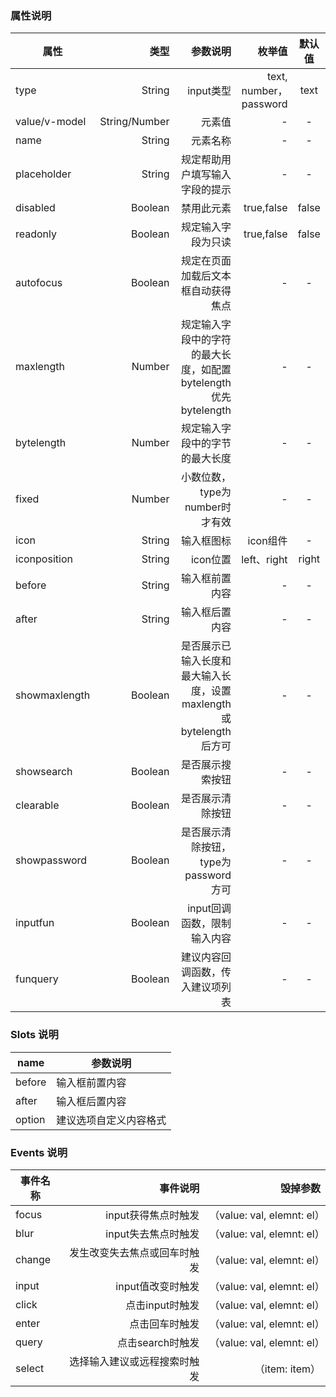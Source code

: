 ### 属性说明

| 属性     | 类型| 参数说明  | 枚举值   |  默认值  |
| -------- | -----:| -----:  |-----:  | :----:  |
| type     |  String|input类型|text, number，password   |   text     |
| value/v-model   |  String/Number |元素值 |  -  |   -   |
| name |  String  | 元素名称  |  - | - |
| placeholder |  String  | 规定帮助用户填写输入字段的提示  |  - | - |
| disabled |  Boolean  | 禁用此元素  |  true,false | false |
| readonly |  Boolean  | 规定输入字段为只读  |  true,false | false |
| autofocus |  Boolean  | 规定在页面加载后文本框自动获得焦点  |  - | - |
| maxlength |  Number  | 规定输入字段中的字符的最大长度，如配置bytelength优先bytelength  |  - | - |
| bytelength |  Number  | 规定输入字段中的字节的最大长度  |  - | - |
| fixed |  Number  | 小数位数，type为number时才有效  |  - | - |
| icon |  String  | 输入框图标  |  icon组件  | - |
| iconposition |  String  | icon位置  |  left、right  | right |
| before |  String  | 输入框前置内容  |  - | - |
| after |  String  | 输入框后置内容  |  -  | - |
| showmaxlength |  Boolean  | 是否展示已输入长度和最大输入长度，设置maxlength或bytelength后方可  |  -  | - |
| showsearch |  Boolean  | 是否展示搜索按钮  |  -  | - |
| clearable |  Boolean  | 是否展示清除按钮  |  -  | - |
| showpassword |  Boolean  | 是否展示清除按钮，type为password方可  |  -  | - |
| inputfun |  Boolean  | input回调函数，限制输入内容  |  -  | - |
| funquery |  Boolean  | 建议内容回调函数，传入建议项列表  |  -  | - |


### Slots 说明

| name     | 参数说明  
| -------- | -----|
| before     |  输入框前置内容
| after   |   输入框后置内容
| option   |   建议选项自定义内容格式


### Events 说明

| 事件名称     | 事件说明  | 毁掉参数  |
| -------- | -----:| ----:  |
| focus     |  input获得焦点时触发   |  （value: val, elemnt: el）  |
| blur   |   input失去焦点时触发   |  （value: val, elemnt: el）  |
| change |  发生改变失去焦点或回车时触发   |  （value: val, elemnt: el）  |
| input |  input值改变时触发   |  （value: val, elemnt: el）  |
| click |  点击input时触发   |  （value: val, elemnt: el）  |
| enter |  点击回车时触发   |  （value: val, elemnt: el）  |
| query |  点击search时触发   |  （value: val, elemnt: el）  |
| select |  选择输入建议或远程搜索时触发   |  （item: item）  |
